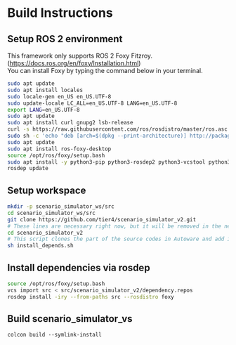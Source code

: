# Build Instructions

## Setup ROS 2 environment

This framework only supports ROS 2 Foxy Fitzroy. (https://docs.ros.org/en/foxy/Installation.html)  
You can install Foxy by typing the command below in your terminal.

```bash
sudo apt update
sudo apt install locales
sudo locale-gen en_US en_US.UTF-8
sudo update-locale LC_ALL=en_US.UTF-8 LANG=en_US.UTF-8
export LANG=en_US.UTF-8
sudo apt update
sudo apt install curl gnupg2 lsb-release
curl -s https://raw.githubusercontent.com/ros/rosdistro/master/ros.asc | sudo apt-key add -
sudo sh -c 'echo "deb [arch=$(dpkg --print-architecture)] http://packages.ros.org/ros2/ubuntu $(lsb_release -cs) main" > /etc/apt/sources.list.d/ros2-latest.list'
sudo apt update
sudo apt install ros-foxy-desktop
source /opt/ros/foxy/setup.bash
sudo apt install -y python3-pip python3-rosdep2 python3-vcstool python3-colcon-common-extensions
rosdep update
```

## Setup workspace

```bash
mkdir -p scenario_simulator_ws/src
cd scenario_simulator_ws/src
git clone https://github.com/tier4/scenario_simulator_v2.git
# These lines are necessary right now, but it will be removed in the near future
cd scenario_simulator_v2
# This script clones the part of the source codes in Autoware and add it to the workspace
sh install_depends.sh
```

## Install dependencies via rosdep

```bash
source /opt/ros/foxy/setup.bash
vcs import src < src/scenario_simulator_v2/dependency.repos
rosdep install -iry --from-paths src --rosdistro foxy
```

## Build scenario_simulator_vs
```
colcon build --symlink-install
```
